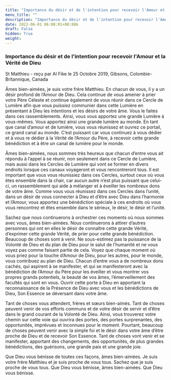 ```yaml
---
title: "Importance du désir et de l'intention pour recevoir l'Amour et la Vérité de Dieu"
menu_title: ""
description: "Importance du désir et de l'intention pour recevoir l'Amour et la Vérité de Dieu"
date: 2022-06-01 06:00:01+00:886
draft: False
hidden: True
weight:
---
```

### Importance du désir et de l'intention pour recevoir l'Amour et la Vérité de Dieu

St Matthieu - reçu par Al Fike le 25 Octobre 2019, Gibsons, Colombie-Britannique, Canada

Âmes bien-aimées, je suis votre frère Matthieu. En chacun de vous, il y a un désir profond de l’Amour de Dieu. Cela continue de vous amener à prier votre Père Céleste et continue également de vous réunir dans ce Cercle de Lumière afin que vous puissiez communier dans cette Lumière en présentant à Dieu les intentions et les désirs de votre âme. Vous le faites dans ces rassemblements. Ainsi, vous vous apportez une grande Lumière à vous-mêmes. Vous apportez ainsi une grande lumière au monde. En tant que canal d’amour et de lumière, vous vous réunissez et ouvrez ce portail, ce grand canal au monde. C’est puissant car vous continuez à vous dédier et à vous re dédier à la Vérité de l’Amour du Père, à recevoir cette grande bénédiction et à être un canal de lumière pour le monde.

Âmes bien-aimées, nous sommes très heureux que chacun d’entre vous ait répondu à l’appel à se réunir, non seulement dans ce Cercle de Lumière, mais aussi dans les Cercles de Lumière qui vont se former en divers endroits lorsque ces canaux voyageront et vous rencontreront tous. Il est important que vous vous réunissiez dans ces Cercles, surtout ceux où vous êtes ensemble dans la chair, car aucun autre n’est plus puissant que celui-ci, un rassemblement qui aide à mélanger et à éveiller les nombreux dons de votre âme. Comme vous vous réunissez dans ces Cercles dans l’unité, dans un désir de vous connecter à Dieu et d’être avec Dieu dans l’harmonie et l’Amour, vous apportez une bénédiction spéciale à ces endroits où vous vous rencontrez et êtes ensemble dans le sérieux, le désir, le désir et l’unité.

Sachez que nous continuerons à orchestrer ces moments où nous sommes avec vous, âmes bien-aimées. Nous continuerons à attirer d’autres personnes qui ont en elles le désir de connaître cette grande Vérité, d’exprimer cette grande Vérité, de prier pour cette grande bénédiction. Beaucoup de choses sont à venir. Ne sous-estimez pas la puissance de la Volonté de Dieu et du plan de Dieu pour le salut de l’humanité et ne vous voyez pas comme faisant partie de cela. Voyez que chaque moment où vous priez pour la touche d’Amour de Dieu, pour les autres, pour le monde, vous contribuez au plan de Dieu. Chacun d’entre vous a de nombreux dons cachés, qui aspirent à se manifester, et qui se manifesteront avec la bénédiction de l’Amour du Père pour les éveiller et vous montrer vos propres grands potentiels, la beauté de vos âmes, l’émerveillement des facultés qui sont en vous. Ouvrir cette porte à Dieu en apportant la reconnaissance de la Présence de Dieu avec vous et les bénédictions de Dieu, Son Essence se déversant dans votre âme.

Tant de choses vous attendent, frères et sœurs bien-aimés. Tant de choses peuvent venir de vos efforts communs et de votre désir de servir et d’être dans le grand courant de la Volonté de Dieu. Ainsi, vous trouverez votre chemin sur cette voie qui ouvrira des portes, des portes surprenantes, des opportunités, imprévues et inconnues pour le moment. Pourtant, beaucoup de choses peuvent venir avec la simple foi et le désir dans votre âme d’être proche de Dieu et de recevoir Son Essence. Tant de choses vont venir et se manifester, apportant des changements, des opportunités, de plus grandes bénédictions, des guérisons, une grande paix et une grande joie.

Que Dieu vous bénisse de toutes ces façons, âmes bien-aimées. Je suis votre frère Matthieu et je suis proche de vous tous. Sachez que je suis proche de vous tous. Que Dieu vous bénisse, âmes bien-aimées. Que Dieu vous bénisse.




